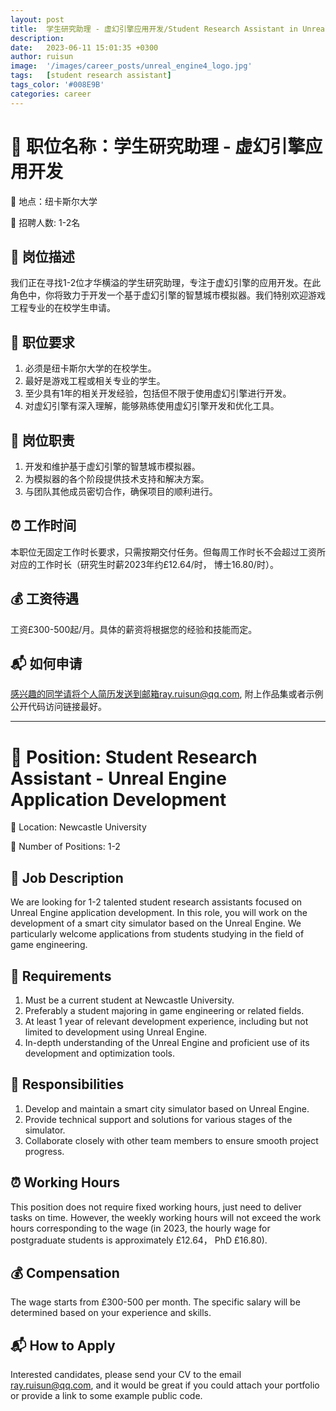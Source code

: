 ```yaml
---
layout: post
title:  学生研究助理 - 虚幻引擎应用开发/Student Research Assistant in Unreal Engine Application Developing
description:
date:   2023-06-11 15:01:35 +0300
author: ruisun
image:  '/images/career_posts/unreal_engine4_logo.jpg'
tags:   [student research assistant]
tags_color: '#008E9B'
categories: career
---
```


# &#128227; 职位名称：学生研究助理 - 虚幻引擎应用开发

&#128205; 地点：纽卡斯尔大学

&#128197; 招聘人数: 1-2名

## &#128220; 岗位描述
我们正在寻找1-2位才华横溢的学生研究助理，专注于虚幻引擎的应用开发。在此角色中，你将致力于开发一个基于虚幻引擎的智慧城市模拟器。我们特别欢迎游戏工程专业的在校学生申请。

## &#128214; 职位要求
1. 必须是纽卡斯尔大学的在校学生。
2. 最好是游戏工程或相关专业的学生。
3. 至少具有1年的相关开发经验，包括但不限于使用虚幻引擎进行开发。
4. 对虚幻引擎有深入理解，能够熟练使用虚幻引擎开发和优化工具。

## &#128196; 岗位职责
1. 开发和维护基于虚幻引擎的智慧城市模拟器。
2. 为模拟器的各个阶段提供技术支持和解决方案。
3. 与团队其他成员密切合作，确保项目的顺利进行。

## &#9200; 工作时间
本职位无固定工作时长要求，只需按期交付任务。但每周工作时长不会超过工资所对应的工作时长（研究生时薪2023年约£12.64/时， 博士16.80/时）。

## &#128176; 工资待遇
工资£300-500起/月。具体的薪资将根据您的经验和技能而定。

## &#128236; 如何申请
感兴趣的同学请将个人简历发送到邮箱ray.ruisun@qq.com, 附上作品集或者示例公开代码访问链接最好。

---

# &#128227; Position: Student Research Assistant - Unreal Engine Application Development

&#128205; Location: Newcastle University

&#128197; Number of Positions: 1-2

## &#128220; Job Description
We are looking for 1-2 talented student research assistants focused on Unreal Engine application development. In this role, you will work on the development of a smart city simulator based on the Unreal Engine. We particularly welcome applications from students studying in the field of game engineering.

## &#128214; Requirements
1. Must be a current student at Newcastle University.
2. Preferably a student majoring in game engineering or related fields.
3. At least 1 year of relevant development experience, including but not limited to development using Unreal Engine.
4. In-depth understanding of the Unreal Engine and proficient use of its development and optimization tools.

## &#128196; Responsibilities
1. Develop and maintain a smart city simulator based on Unreal Engine.
2. Provide technical support and solutions for various stages of the simulator.
3. Collaborate closely with other team members to ensure smooth project progress.

## &#9200; Working Hours
This position does not require fixed working hours, just need to deliver tasks on time. However, the weekly working hours will not exceed the work hours corresponding to the wage (in 2023, the hourly wage for postgraduate students is approximately £12.64， PhD £16.80).

## &#128176; Compensation
The wage starts from £300-500 per month. The specific salary will be determined based on your experience and skills.

## &#128236; How to Apply
Interested candidates, please send your CV to the email ray.ruisun@qq.com, and it would be great if you could attach your portfolio or provide a link to some example public code.
